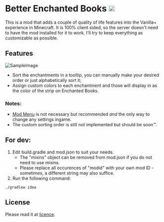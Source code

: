 # Better Enchanted Books [<img alt="Fabric API Required" src="https://i.imgur.com/Ol1Tcf8.png" height="20" />](https://www.curseforge.com/minecraft/mc-mods/fabric-api)


This is a mod that adds a couple of quality of life features into the Vanilla+ experience in Minecraft.
It is 100% client sided, so the server doesn't need to have the mod installed for it to work.
I'll try to keep everything as customizable as possible.

## Features

![SampleImage](https://user-images.githubusercontent.com/6233500/92848405-1b09b180-f3e2-11ea-9725-799fc4a7ae78.png)

 - Sort the enchantments in a tooltip, you can manually make your desired order or just alphabetically sort it;
 - Assign custom colors to each enchantment and those will display in as the color of the strip on Enchanted Books.

### Notes:

 - [Mod Menu](https://www.curseforge.com/minecraft/mc-mods/modmenu/) is not necessary but recommended _and_ the only way to change any settings ingame.
 - The custom sorting order is still not implemented but should be soon™.

## For dev:

1. Edit build.gradle and mod.json to suit your needs.
    * The "mixins" object can be removed from mod.json if you do not need to use mixins.
    * Please replace all occurences of "modid" with your own mod ID - sometimes, a different string may also suffice.
2. Run the following command:

```
./gradlew idea
```

## License

Please read it at [licence](LICENSE).
